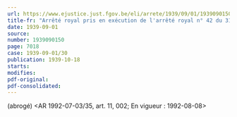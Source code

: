 ```yaml
---
url: https://www.ejustice.just.fgov.be/eli/arrete/1939/09/01/1939090150/justel
title-fr: "Arrêté royal pris en exécution de l'arrêté royal n° 42 du 31 août 1939 abrogeant et remplacant la loi du 2 août 1932, modifiée par les arrêtés royaux du 10 janvier 1935 et du 22 octobre 1937 et par la loi du 14 juillet 1938 relative à la bonne fin d'opérations d'exportation et créant un Office national du Ducroire. Voir modification(s)"
date: 1939-09-01
source:
number: 1939090150
page: 7018
case: 1939-09-01/30
publication: 1939-10-18
starts:
modifies:
pdf-original:
pdf-consolidated:
---
```


(abrogé) <AR 1992-07-03/35, art. 11, 002;  En vigueur :  1992-08-08>
